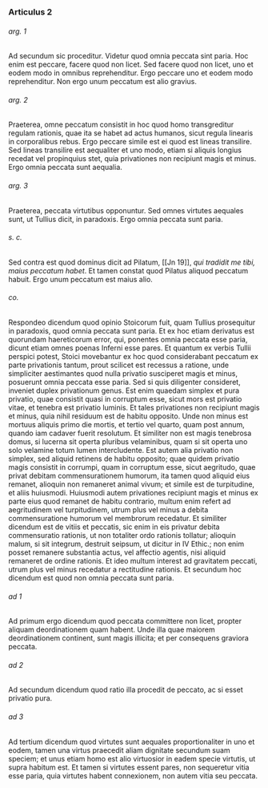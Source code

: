 ### Articulus 2

###### arg. 1
Ad secundum sic proceditur. Videtur quod omnia peccata sint paria. Hoc enim est peccare, facere quod non licet. Sed facere quod non licet, uno et eodem modo in omnibus reprehenditur. Ergo peccare uno et eodem modo reprehenditur. Non ergo unum peccatum est alio gravius.

###### arg. 2
Praeterea, omne peccatum consistit in hoc quod homo transgreditur regulam rationis, quae ita se habet ad actus humanos, sicut regula linearis in corporalibus rebus. Ergo peccare simile est ei quod est lineas transilire. Sed lineas transilire est aequaliter et uno modo, etiam si aliquis longius recedat vel propinquius stet, quia privationes non recipiunt magis et minus. Ergo omnia peccata sunt aequalia.

###### arg. 3
Praeterea, peccata virtutibus opponuntur. Sed omnes virtutes aequales sunt, ut Tullius dicit, in paradoxis. Ergo omnia peccata sunt paria.

###### s. c.
Sed contra est quod dominus dicit ad Pilatum, [[Jn 19]], *qui tradidit me tibi, maius peccatum habet*. Et tamen constat quod Pilatus aliquod peccatum habuit. Ergo unum peccatum est maius alio.

###### co.
Respondeo dicendum quod opinio Stoicorum fuit, quam Tullius prosequitur in paradoxis, quod omnia peccata sunt paria. Et ex hoc etiam derivatus est quorundam haereticorum error, qui, ponentes omnia peccata esse paria, dicunt etiam omnes poenas Inferni esse pares. Et quantum ex verbis Tullii perspici potest, Stoici movebantur ex hoc quod considerabant peccatum ex parte privationis tantum, prout scilicet est recessus a ratione, unde simpliciter aestimantes quod nulla privatio susciperet magis et minus, posuerunt omnia peccata esse paria. Sed si quis diligenter consideret, inveniet duplex privationum genus. Est enim quaedam simplex et pura privatio, quae consistit quasi in corruptum esse, sicut mors est privatio vitae, et tenebra est privatio luminis. Et tales privationes non recipiunt magis et minus, quia nihil residuum est de habitu opposito. Unde non minus est mortuus aliquis primo die mortis, et tertio vel quarto, quam post annum, quando iam cadaver fuerit resolutum. Et similiter non est magis tenebrosa domus, si lucerna sit operta pluribus velaminibus, quam si sit operta uno solo velamine totum lumen intercludente. Est autem alia privatio non simplex, sed aliquid retinens de habitu opposito; quae quidem privatio magis consistit in corrumpi, quam in corruptum esse, sicut aegritudo, quae privat debitam commensurationem humorum, ita tamen quod aliquid eius remanet, alioquin non remaneret animal vivum; et simile est de turpitudine, et aliis huiusmodi. Huiusmodi autem privationes recipiunt magis et minus ex parte eius quod remanet de habitu contrario, multum enim refert ad aegritudinem vel turpitudinem, utrum plus vel minus a debita commensuratione humorum vel membrorum recedatur. Et similiter dicendum est de vitiis et peccatis, sic enim in eis privatur debita commensuratio rationis, ut non totaliter ordo rationis tollatur; alioquin malum, si sit integrum, destruit seipsum, ut dicitur in IV Ethic.; non enim posset remanere substantia actus, vel affectio agentis, nisi aliquid remaneret de ordine rationis. Et ideo multum interest ad gravitatem peccati, utrum plus vel minus recedatur a rectitudine rationis. Et secundum hoc dicendum est quod non omnia peccata sunt paria.

###### ad 1
Ad primum ergo dicendum quod peccata committere non licet, propter aliquam deordinationem quam habent. Unde illa quae maiorem deordinationem continent, sunt magis illicita; et per consequens graviora peccata.

###### ad 2
Ad secundum dicendum quod ratio illa procedit de peccato, ac si esset privatio pura.

###### ad 3
Ad tertium dicendum quod virtutes sunt aequales proportionaliter in uno et eodem, tamen una virtus praecedit aliam dignitate secundum suam speciem; et unus etiam homo est alio virtuosior in eadem specie virtutis, ut supra habitum est. Et tamen si virtutes essent pares, non sequeretur vitia esse paria, quia virtutes habent connexionem, non autem vitia seu peccata.

